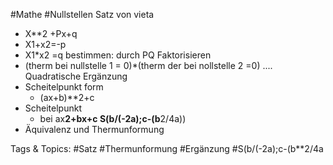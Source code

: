  #Mathe #Nullstellen Satz von vieta
  - X**2 +Px+q
  - X1+x2=-p
  - X1*x2 =q
 bestimmen: durch PQ
 Faktorisieren
  - (therm bei nullstelle 1 = 0)*(therm der bei nollstelle 2 =0) ....
 Quadratische Ergänzung
  - Scheitelpunkt form
    - (ax+b)**2+c
  - Scheitelpunkt
    - bei ax**2+bx+c
  S(b/(-2a);c-(b**2/4a))
  - Äquivalenz und Thermunformung

   Tags & Topics:
   #Satz
   #Thermunformung
   #Ergänzung
   #S(b/(-2a);c-(b**2/4a